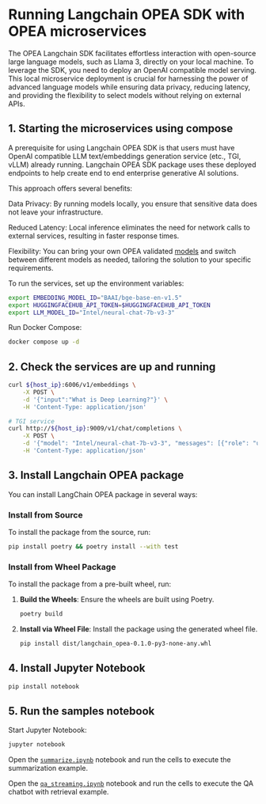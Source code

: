 ﻿# Running Langchain OPEA SDK with OPEA microservices

The OPEA Langchain SDK facilitates effortless interaction with open-source large language models, such as Llama 3, directly on your local machine. To leverage the SDK, you need to deploy an OpenAI compatible model serving.
This local microservice deployment is crucial for harnessing the power of advanced language models while ensuring data privacy, reducing latency, and providing the flexibility to select models without relying on external APIs.

## 1. Starting the microservices using compose

A prerequisite for using Langchain OPEA SDK is that users must have OpenAI compatible LLM text/embeddings generation service (etc., TGI, vLLM) already running. Langchain OPEA SDK package uses these deployed endpoints to help create end to end enterprise generative AI solutions.

This approach offers several benefits:

Data Privacy: By running models locally, you ensure that sensitive data does not leave your infrastructure.

Reduced Latency: Local inference eliminates the need for network calls to external services, resulting in faster response times.

Flexibility: You can bring your own OPEA validated [models](https://github.com/opea-project/GenAIComps/blob/main/comps/llms/src/text-generation/README.md#validated-llm-models) and switch between different models as needed, tailoring the solution to your specific requirements.

To run the services, set up the environment variables:

```bash
export EMBEDDING_MODEL_ID="BAAI/bge-base-en-v1.5"
export HUGGINGFACEHUB_API_TOKEN=$HUGGINGFACEHUB_API_TOKEN
export LLM_MODEL_ID="Intel/neural-chat-7b-v3-3"
```

Run Docker Compose:

```bash
docker compose up -d
```

## 2. Check the services are up and running

```bash
curl ${host_ip}:6006/v1/embeddings \
    -X POST \
    -d '{"input":"What is Deep Learning?"}' \
    -H 'Content-Type: application/json'
```

```bash
# TGI service
curl http://${host_ip}:9009/v1/chat/completions \
    -X POST \
    -d '{"model": "Intel/neural-chat-7b-v3-3", "messages": [{"role": "user", "content": "What is Deep Learning?"}], "max_tokens":17}' \
    -H 'Content-Type: application/json'
```

## 3. Install Langchain OPEA package

You can install LangChain OPEA package in several ways:

### Install from Source

To install the package from the source, run:

```bash
pip install poetry && poetry install --with test
```

### Install from Wheel Package

To install the package from a pre-built wheel, run:

1. **Build the Wheels**: Ensure the wheels are built using Poetry.
   ```bash
   poetry build
   ```
2. **Install via Wheel File**: Install the package using the generated wheel file.
   ```bash
   pip install dist/langchain_opea-0.1.0-py3-none-any.whl
   ```

## 4. Install Jupyter Notebook

```bash
pip install notebook
```

## 5. Run the samples notebook

Start Jupyter Notebook:

```bash
jupyter notebook
```

Open the [`summarize.ipynb`](./summarize.ipynb) notebook and run the cells to execute the summarization example.

Open the [`qa_streaming.ipynb`](./qa_streaming.ipynb) notebook and run the cells to execute the QA chatbot with retrieval example.
